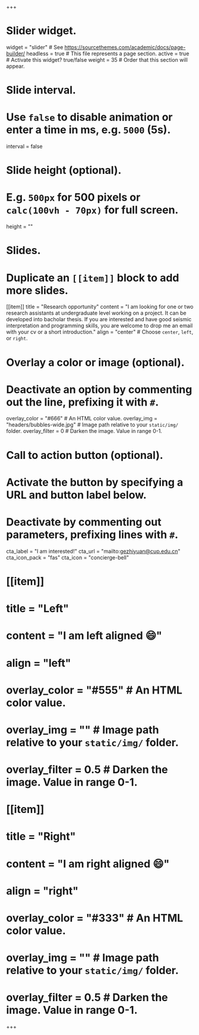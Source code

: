+++
# Slider widget.
widget = "slider"  # See https://sourcethemes.com/academic/docs/page-builder/
headless = true  # This file represents a page section.
active = true  # Activate this widget? true/false
weight = 35  # Order that this section will appear.

# Slide interval.
# Use `false` to disable animation or enter a time in ms, e.g. `5000` (5s).
interval = false

# Slide height (optional).
# E.g. `500px` for 500 pixels or `calc(100vh - 70px)` for full screen.
height = ""

# Slides.
# Duplicate an `[[item]]` block to add more slides.
[[item]]
  title = "Research opportunity"
  content = "I am looking for one or two research assistants at undergraduate level working on a project. It can be developed into bacholar thesis. If you are interested and have good seismic interpretation and programming skills, you are welcome to drop me an email with your cv or a short introduction."
  align = "center"  # Choose `center`, `left`, or `right`.

  # Overlay a color or image (optional).
  #   Deactivate an option by commenting out the line, prefixing it with `#`.
  overlay_color = "#666"  # An HTML color value.
  overlay_img = "headers/bubbles-wide.jpg"  # Image path relative to your `static/img/` folder.
  overlay_filter = 0  # Darken the image. Value in range 0-1.

  # Call to action button (optional).
  #   Activate the button by specifying a URL and button label below.
  #   Deactivate by commenting out parameters, prefixing lines with `#`.
  cta_label = "I am interested!"
  cta_url = "mailto:gezhiyuan@cup.edu.cn"
  cta_icon_pack = "fas"
  cta_icon = "concierge-bell"

# [[item]]
#  title = "Left"
#  content = "I am left aligned :smile:"
#  align = "left"

#  overlay_color = "#555"  # An HTML color value.
#  overlay_img = ""  # Image path relative to your `static/img/` folder.
#  overlay_filter = 0.5  # Darken the image. Value in range 0-1.

# [[item]]
#  title = "Right"
#  content = "I am right aligned :smile:"
#  align = "right"

#  overlay_color = "#333"  # An HTML color value.
#  overlay_img = ""  # Image path relative to your `static/img/` folder.
#  overlay_filter = 0.5  # Darken the image. Value in range 0-1.
+++
